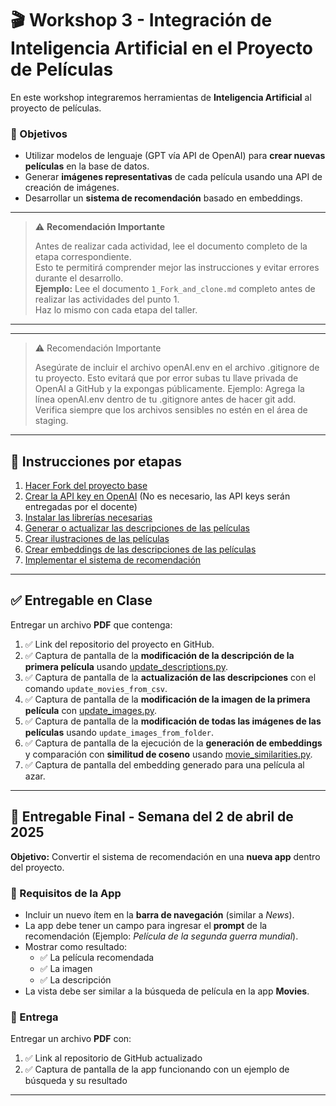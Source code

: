 # 🎬 Workshop 3 - Integración de Inteligencia Artificial en el Proyecto de Películas

En este workshop integraremos herramientas de **Inteligencia Artificial** al proyecto de películas. 

### 📌 Objetivos
- Utilizar modelos de lenguaje (GPT vía API de OpenAI) para **crear nuevas películas** en la base de datos.
- Generar **imágenes representativas** de cada película usando una API de creación de imágenes.
- Desarrollar un **sistema de recomendación** basado en embeddings.

---
> ⚠️ **Recomendación Importante**
>
> Antes de realizar cada actividad, lee el documento completo de la etapa correspondiente.  
> Esto te permitirá comprender mejor las instrucciones y evitar errores durante el desarrollo.  
> **Ejemplo:** Lee el documento `1_Fork_and_clone.md` completo antes de realizar las actividades del punto 1.  
> Haz lo mismo con cada etapa del taller.
---
---
>⚠️ Recomendación Importante
>
>Asegúrate de incluir el archivo openAI.env en el archivo .gitignore de tu proyecto.
>Esto evitará que por error subas tu llave privada de OpenAI a GitHub y la expongas públicamente.
>Ejemplo: Agrega la línea openAI.env dentro de tu .gitignore antes de hacer git add.
>Verifica siempre que los archivos sensibles no estén en el área de staging.

---


## 📝 Instrucciones por etapas
1. [Hacer Fork del proyecto base](1_Fork_and_clone.md)
2. [Crear la API key en OpenAI](2a_openAIapikey.md) (No es necesario, las API keys serán entregadas por el docente)
3. [Instalar las librerías necesarias](3_Instalaciones.md)
4. [Generar o actualizar las descripciones de las películas](4_movie_descriptions.md)
5. [Crear ilustraciones de las películas](5_movie_pictures.md)
6. [Crear embeddings de las descripciones de las películas](6_movie_similarities.md)
7. [Implementar el sistema de recomendación](7_movie_recommendations.md)

---

## ✅ Entregable en Clase
Entregar un archivo **PDF** que contenga:

1. ✅ Link del repositorio del proyecto en GitHub.
2. ✅ Captura de pantalla de la **modificación de la descripción de la primera película** usando [update_descriptions.py](update_descriptions.py).
3. ✅ Captura de pantalla de la **actualización de las descripciones** con el comando `update_movies_from_csv`.
4. ✅ Captura de pantalla de la **modificación de la imagen de la primera película** con [update_images.py](update_images.py).
5. ✅ Captura de pantalla de la **modificación de todas las imágenes de las películas** usando `update_images_from_folder`.
6. ✅ Captura de pantalla de la ejecución de la **generación de embeddings** y comparación con **similitud de coseno** usando [movie_similarities.py](movie_similarities.py).
7. ✅ Captura de pantalla del embedding generado para una película al azar.

---

## 🚀 Entregable Final - Semana del **2 de abril de 2025**
**Objetivo:** Convertir el sistema de recomendación en una **nueva app** dentro del proyecto.

### 📲 Requisitos de la App
- Incluir un nuevo ítem en la **barra de navegación** (similar a *News*).
- La app debe tener un campo para ingresar el **prompt** de la recomendación (Ejemplo: _Película de la segunda guerra mundial_).
- Mostrar como resultado:
  - ✅ La película recomendada
  - ✅ La imagen
  - ✅ La descripción
- La vista debe ser similar a la búsqueda de película en la app **Movies**.

### 📄 Entrega
Entregar un archivo **PDF** con:
1. ✅ Link al repositorio de GitHub actualizado
2. ✅ Captura de pantalla de la app funcionando con un ejemplo de búsqueda y su resultado

---
